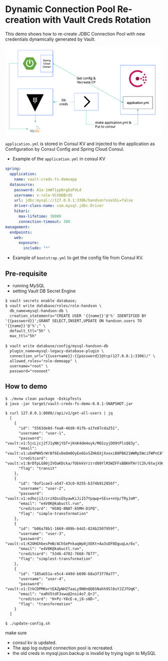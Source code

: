 # Dynamic Connection Pool Re-creation with Vault Creds Rotation

This demo shows how to re-create JDBC Connection Pool with new credentials dynamically generated by Vault.

![](diagram.png)

`application.yml` is stored in Consul KV and injected to the application as Configuration by Consul Config and Spring Cloud Consul. 

* Example of the `application.yml` in consul KV

```yaml
spring:
  application:
    name: vault-creds-fs-demoapp
  datasource:
    password: A1a-1mW71ypNrgEoFULd
    username: v-role-VCX86BrdS
    url: jdbc:mysql://127.0.0.1:3306/handson?useSSL=false
    driver-class-name: com.mysql.jdbc.Driver
    hikari:
      max-lifetime: 30000
      connection-timeout: 300
management:
  endpoints:
    web:
      exposure:
        include: "*"
```

* Example of `bootstrap.yml` to get the config file from Consul KV.

## Pre-requisite
* running MySQL
* setting Vault DB Secret Engine


```shell script
$ vault secrets enable database;
$ vault write database/roles/role-handson \
  db_name=mysql-handson-db \
  creation_statements="CREATE USER '{{name}}'@'%' IDENTIFIED BY '{{password}}';GRANT SELECT,INSERT,UPDATE ON handson.users TO '{{name}}'@'%';" \
  default_ttl="5h" \
  max_ttl="5h"

$ vault write database/config/mysql-handson-db 
  plugin_name=mysql-legacy-database-plugin \
  connection_url="{{username}}:{{password}}@tcp(127.0.0.1:3306)/" \
  allowed_roles="role-demoapp" \
  username="root" \
  password="rooooot"
```

## How to demo

```shell script
$ ./mvnw clean package -DskipTests 
$ java -jar target/vault-creds-fs-demo-0.0.1-SNAPSHOT.jar
```

```shell script
$ curl 127.0.0.1:8080//api/v1/get-all-users | jq  
  [
    {
      "id": "5563de8d-fea8-46d8-91fb-a1fe87cda251",
      "username": "user-1",
      "password": "vault:v1:5jcLjcj2fJ1yNKjtbT+jKnK4dm4oyk/M6SzyjDO9tPlsQ83y",
      "email": "vault:v1:ubmPWH5rWrBf6EvDeOm0OyEe6GxSZHk6XjXxoxiB0PB621WWRp5WciFWPnC8",
      "creditcard": "vault:v1:BrDTpLG80jIVOaKDcka/fUbkkVritrd80YlM3WZFFsBBKHTHrlC2h/6twjX9CEw=",
      "flag": "transit"
    },
    {
      "id": "0af1cae3-a547-43c0-9255-b374b912856f",
      "username": "user-2",
      "password": "vault:v1:odhoji3/zrzXQssEbyawKiJi157Ypqwp+SEsx+nVp/TRyJoM",
      "email": "e4V0K@kabuctl.run",
      "creditcard": "HS0Q-8NAT-65MH-D1PQ",
      "flag": "simple-transformation"
    },
    {
      "id": "b06a78b1-1669-409b-b4d1-824b2507959f",
      "username": "user-3",
      "password": "vault:v1:K2UHGhbesPmN/AChSePnkaqWp0jXEKt+Aa3sDF0DguqLe/6x",
      "email": "e4V0K@kabuctl.run",
      "creditcard": "5346-4702-7668-7677",
      "flag": "simplest-transformation"
    },
    {
      "id": "185ab51a-e5c4-449d-b690-b8a3f3770a77",
      "username": "user-4",
      "password": "vault:v1:ItkCDPMKortEAZpNHZfaaLy9N0nQQ6SNahh9Sl0uYJZJfOqK",
      "email": "eaRV5tdF3xwu@2nsi4o7.QrJ",
      "creditcard": "H+Pz-Y8cE-e,j8-s8D~",
      "flag": "transformation"
    }
  ]
```

```shell script
$ ./update-config.sh
```

make sure 
* consul kv is updated.
* The app log output connection pool is recreated.
* the old creds in mysql.json.backup is invalid by trying login to MySQL

